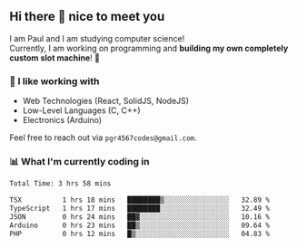 ## Hi there 👋 nice to meet you

I am Paul and I am studying computer science!  
Currently, I am working on programming and **building my own completely custom slot machine**! 🎰

### 🔭 I like working with
- Web Technologies (React, SolidJS, NodeJS)
- Low-Level Languages (C, C++)
- Electronics (Arduino)

Feel free to reach out via `pgr4567codes@gmail.com`.

### 📊 What I'm currently coding in
<!--START_SECTION:waka-->

```txt
Total Time: 3 hrs 58 mins

TSX          1 hrs 18 mins   ████████▒░░░░░░░░░░░░░░░░   32.89 %
TypeScript   1 hrs 17 mins   ████████░░░░░░░░░░░░░░░░░   32.49 %
JSON         0 hrs 24 mins   ██▓░░░░░░░░░░░░░░░░░░░░░░   10.16 %
Arduino      0 hrs 23 mins   ██▒░░░░░░░░░░░░░░░░░░░░░░   09.64 %
PHP          0 hrs 12 mins   █▒░░░░░░░░░░░░░░░░░░░░░░░   04.83 %
```

<!--END_SECTION:waka-->
